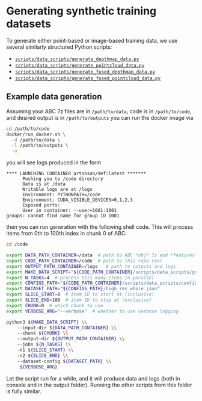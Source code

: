 # Generating synthetic training datasets

To generate either point-based or image-based training data, we use several similarly 
structured Python scripts:
 * [`scripts/data_scripts/generate_depthmap_data.py`](scripts/data_scripts/generate_depthmap_data.py) 
 * [`scripts/data_scripts/generate_pointcloud_data.py`](scripts/data_scripts/generate_pointcloud_data.py) 
* [`scripts/data_scripts/generate_fused_depthmap_data.py`](scripts/data_scripts/generate_fused_depthmap_data.py)
* [`scripts/data_scripts/generate_fused_pointcloud_data.py`](scripts/data_scripts/generate_fused_pointcloud_data.py) 

## Example data generation 

Assuming your ABC 7z files are in `/path/to/data`, 
code is in `/path/to/code`,
and desired output is in `/path/to/outputs`
you can run the docker image via 
```bash
cd /path/to/code
docker/run_docker.sh \
  -d /path/to/data \
  -l /path/to/outputs \
  -u 
```
you will see logs produced in the form
```
**** LAUNCHING CONTAINER artonson/def:latest *******
      Pushing you to /code directory
      Data is at /data
      Writable logs are at /logs
      Environment: PYTHONPATH=/code
      Environment: CUDA_VISIBLE_DEVICES=0,1,2,3
      Exposed ports:
      User in container: --user=1001:1001
groups: cannot find name for group ID 1001
```
then you can run generation with the following shell code. 
This will process items from 0th to 100th index in chunk 0 of ABC:
```bash
cd /code 

export DATA_PATH_CONTAINER=/data  # path to ABC *obj*.7z and *features*.7z files
export CODE_PATH_CONTAINER=/code  # path to this repo root
export OUTPUT_PATH_CONTAINER=/logs   # path to outputs and logs
export MAKE_DATA_SCRIPT="${CODE_PATH_CONTAINER}/scripts/data_scripts/generate_depthmap_data.py"
export N_TASKS=4  # process this many items in parallel
export CONFIGS_PATH="${CODE_PATH_CONTAINER}/scripts/data_scripts/configs/depthmap_datasets"  # 
export DATASET_PATH="${CONFIGS_PATH}/high_res_whole.json"
export SLICE_START=0  # item ID to start at (inclusive)
export SLICE_END=100  # item ID to stop at (exclusive)
export CHUNK=0  # which chunk to use 
export VERBOSE_ARG="--verbose"  # whether to use verbose logging

python3 ${MAKE_DATA_SCRIPT} \\
    --input-dir ${DATA_PATH_CONTAINER} \\
    --chunk ${CHUNK} \\
    --output-dir ${OUTPUT_PATH_CONTAINER} \\
    --jobs ${N_TASKS} \\
    -n1 ${SLICE_START} \\
    -n2 ${SLICE_END} \\
    --dataset-config ${DATASET_PATH} \\
     ${VERBOSE_ARG}
```
Let the script run for a while, and it will produce 
data and logs (both in console and in the output 
folder). 
Running the other scripts from this folder is fully similar. 
